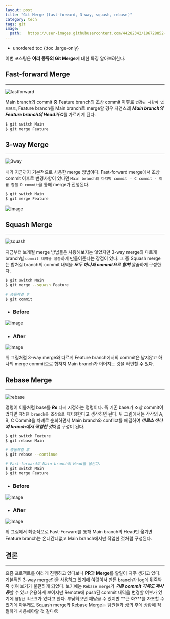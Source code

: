 ```yaml
---
layout: post
title: "Git Merge (fast-forward, 3-way, squash, rebase)"
category: tech
tags: git
image:
  path:   https://user-images.githubusercontent.com/44282342/186728852-f84ac6a1-d721-4e29-bf50-a8bac5043d83.png
---
```


* unordered toc
{:toc .large-only}

이번 포스팅은 **여러 종류의 Git Merge**에 대한 특징 알아보려한다.

## Fast-forward Merge
***

![fastforward](https://user-images.githubusercontent.com/44282342/186739897-6fa9268e-30f6-45d0-80a3-60a3842ea870.png)

Main branch의 commit 중 Feature branch의 조상 commit 이후로 `변경된 사항이 없으므로`, Feature branch를 Main branch로 merge할 경우 자연스레 ***Main branch와 Feature branch의 Head가 C***를 가르키게 된다.

```bash
$ git switch Main
$ git merge Feature
```

## 3-way Merge
***

![3way](https://user-images.githubusercontent.com/44282342/186739643-3f3da8c6-3c2d-4b26-bdd7-f34a973929be.png)

내가 지금까지 기본적으로 사용한 merge 방법이다. Fast-forward merge에서 조상 commit 이후로 변경사항이 있다면 `Main branch의 마지막 commit - C commit - 이를 합칠 D commit`을 통해 merge가 진행된다.

```bash
$ git switch Main
$ git merge Feature
```

![image](https://user-images.githubusercontent.com/44282342/186743980-66cb9b37-4ced-4f92-be0a-2bc90a9441e9.png)

## Squash Merge
***

![squash](https://user-images.githubusercontent.com/44282342/186740042-b406e146-bf9e-42f0-9d08-0c18381ca492.png)

지금부터 보게될 merge 방법들은 사용해보지는 않았지만 3-way merge와 다르게 branch별 `commit 내역을 깔끔`하게 만들어준다는 장점이 있다. 그 중 Squash merge는 합쳐질 branch의 commit 내역을 ***모두 하나의 commit으로 합쳐*** 깔끔하게 구성한다.

```bash
$ git switch Main
$ git merge --squash Feature

# 충돌해결 후
$ git commit
```

* ### Before

![image](https://user-images.githubusercontent.com/44282342/186744850-d7836681-e2bf-4638-895f-391a40528291.png)

* ### After

![image](https://user-images.githubusercontent.com/44282342/186745640-7bb6bc41-fefa-4c66-98de-49a7df1a8d12.png)

위 그림처럼 3-way merge와 다르게 Feature branch에서의 commit은 남지않고 하나의 merge commit으로 합쳐져 Main branch가 이어지는 것을 확인할 수 있다.

## Rebase Merge
***

![rebase](https://user-images.githubusercontent.com/44282342/186740093-d571fa4c-69b8-4006-96f9-35f094edfd68.png)

명령어 이름처럼 base를 ***Re*** 다시 지정하는 명령이다. 즉 기존 base가 조상 commit이었다면 `지정한 branch를 조상으로 재지정`한다고 생각하면 된다. 위 그림에서는 각각의 A, B, C Commit을 차례로 순회하면서 Main branch와 conflict를 해결하여 ***비로소 하나의 branch에서 작업한 것***처럼 구성이 된다.  

```bash
$ git switch Feature
$ git rebase Main

# 충돌해결 후
$ git rebase --continue

# Fast-forward로 Main branch의 Head를 옮긴다.
$ git switch Main
$ git merge Feature
```

* ### Before

![image](https://user-images.githubusercontent.com/44282342/186750475-45a6b673-7f0c-4763-8166-7fac3bf52547.png)

* ### After

![image](https://user-images.githubusercontent.com/44282342/186751155-4d97efea-b804-4839-b5b9-ec5dbe705a25.png)

위 그림에서 최종적으로 Fast-Forward를 통해 Main branch의 Head만 옮기면 Feature branch는 온데간데없고 Main branch에서만 작업한 것처럼 구성된다.

## 결론
***

요즘 프로젝트를 여러개 진행하고 있다보니 **PR과 Merge**를 할일이 자주 생기고 있다. 기본적인 3-way merge만을 사용하고 있기에 여럿이서 만든 branch가 log에 뒤죽박죽 섞여 보기가 불편하게 되었다. 보기에는 `Rebase merge`가 ***기존 commit 기록도 재사용***할 수 있고 유용하게 보이지만 Remote에 push된 commit 내역을 변경할 여부가 있기에 `엄청난 리스크`가 있다고 한다. 부딪혀보면 깨달을 수 있지만 **큰 화?**를 자초할 수 있기에 아무래도 Squash merge와 Rebase Merge는 팀원들과 상의 후에 상황에 적절하게 사용해야할 것 같다😥